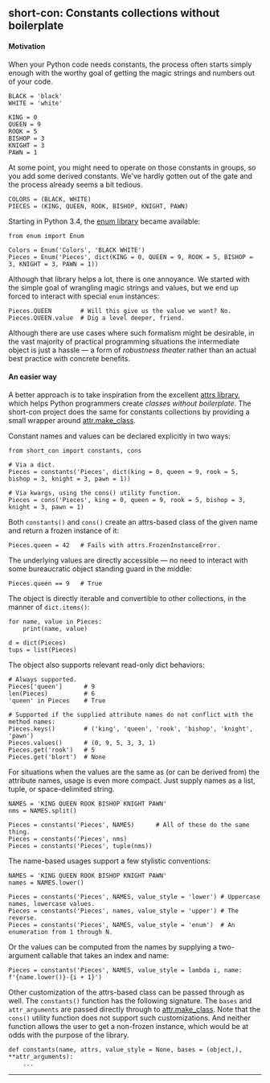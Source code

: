 ## short-con: Constants collections without boilerplate


#### Motivation

When your Python code needs constants, the process often starts simply enough
with the worthy goal of getting the magic strings and numbers out of your code.

    BLACK = 'black'
    WHITE = 'white'

    KING = 0
    QUEEN = 9
    ROOK = 5
    BISHOP = 3
    KNIGHT = 3
    PAWN = 1

At some point, you might need to operate on those constants in groups, so you
add some derived constants. We've hardly gotten out of the gate and the process
already seems a bit tedious.

    COLORS = (BLACK, WHITE)
    PIECES = (KING, QUEEN, ROOK, BISHOP, KNIGHT, PAWN)

Starting in Python 3.4, the [enum library][enum_url] became available:

    from enum import Enum

    Colors = Enum('Colors', 'BLACK WHITE')
    Pieces = Enum('Pieces', dict(KING = 0, QUEEN = 9, ROOK = 5, BISHOP = 3, KNIGHT = 3, PAWN = 1))

Although that library helps a lot, there is one annoyance. We started with the
simple goal of wrangling magic strings and values, but we end up forced to
interact with special `enum` instances:

    Pieces.QUEEN        # Will this give us the value we want? No.
    Pieces.QUEEN.value  # Dig a level deeper, friend.

Although there are use cases where such formalism might be desirable, in
the vast majority of practical programming situations the intermediate object
is just a hassle — a form of *robustness theater* rather than an actual best
practice with concrete benefits.


#### An easier way

A better approach is to take inspiration from the excellent [attrs
library][attrs_url], which helps Python programmers create *classes without
boilerplate*. The short-con project does the same for constants collections by
providing a small wrapper around [attr.make_class][make_class_url].

Constant names and values can be declared explicitly in two ways:

    from short_con import constants, cons

    # Via a dict.
    Pieces = constants('Pieces', dict(king = 0, queen = 9, rook = 5, bishop = 3, knight = 3, pawn = 1))

    # Via kwargs, using the cons() utility function.
    Pieces = cons('Pieces', king = 0, queen = 9, rook = 5, bishop = 3, knight = 3, pawn = 1)

Both `constants()` and `cons()` create an attrs-based class of the given name
and return a frozen instance of it:

    Pieces.queen = 42   # Fails with attrs.FrozenInstanceError.

The underlying values are directly accessible — no need to interact with some
bureaucratic object standing guard in the middle:

    Pieces.queen == 9   # True

The object is directly iterable and convertible to other collections, in the
manner of `dict.items()`:

    for name, value in Pieces:
        print(name, value)

    d = dict(Pieces)
    tups = list(Pieces)

The object also supports relevant read-only dict behaviors:

    # Always supported.
    Pieces['queen']      # 9
    len(Pieces)          # 6
    'queen' in Pieces    # True

    # Supported if the supplied attribute names do not conflict with the method names:
    Pieces.keys()        # ('king', 'queen', 'rook', 'bishop', 'knight', 'pawn')
    Pieces.values()      # (0, 9, 5, 3, 3, 1)
    Pieces.get('rook')   # 5
    Pieces.get('blort')  # None

For situations when the values are the same as (or can be derived from) the
attribute names, usage is even more compact. Just supply names as a list,
tuple, or space-delimited string.

    NAMES = 'KING QUEEN ROOK BISHOP KNIGHT PAWN'
    nms = NAMES.split()

    Pieces = constants('Pieces', NAMES)      # All of these do the same thing.
    Pieces = constants('Pieces', nms)
    Pieces = constants('Pieces', tuple(nms))

The name-based usages support a few stylistic conventions:

    NAMES = 'KING QUEEN ROOK BISHOP KNIGHT PAWN'
    names = NAMES.lower()

    Pieces = constants('Pieces', NAMES, value_style = 'lower') # Uppercase names, lowercase values.
    Pieces = constants('Pieces', names, value_style = 'upper') # The reverse.
    Pieces = constants('Pieces', NAMES, value_style = 'enum')  # An enumeration from 1 through N.

Or the values can be computed from the names by supplying a two-argument
callable that takes an index and name:

    Pieces = constants('Pieces', NAMES, value_style = lambda i, name: f'{name.lower()}-{i + 1}')

Other customization of the attrs-based class can be passed through as well. The
`constants()` function has the following signature. The `bases` and
`attr_arguments` are passed directly through to
[attr.make_class][make_class_url]. Note that the `cons()` utility function does
not support such customizations. And neither function allows the user to get a
non-frozen instance, which would be at odds with the purpose of the library.

    def constants(name, attrs, value_style = None, bases = (object,), **attr_arguments):
        ...

----

[stackoverflow_url]: https://stackoverflow.com/questions/2682745
[enum_url]: https://docs.python.org/3/library/enum.html
[attrs_url]: https://www.attrs.org/en/stable/
[make_class_url]: https://www.attrs.org/en/stable/api.html#attr.make_class

